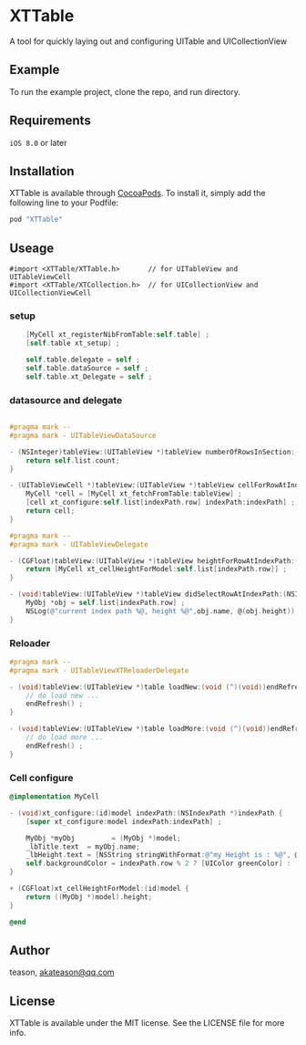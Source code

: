 # XTTable
A tool for quickly laying out and configuring UITable and UICollectionView

## Example

To run the example project, clone the repo, and run directory.

## Requirements

`iOS 8.0` or later

## Installation

XTTable is available through [CocoaPods](http://cocoapods.org). To install
it, simply add the following line to your Podfile:

```ruby
pod "XTTable"
```

## Useage
```
#import <XTTable/XTTable.h>       // for UITableView and UITableViewCell
#import <XTTable/XTCollection.h>  // for UICollectionView and UICollectionViewCell
```
### setup
```Objective-C
    [MyCell xt_registerNibFromTable:self.table] ;
    [self.table xt_setup] ;

    self.table.delegate = self ;
    self.table.dataSource = self ;
    self.table.xt_Delegate = self ;
```

### datasource and delegate
```Objective-C

#pragma mark --
#pragma mark - UITableViewDataSource

- (NSInteger)tableView:(UITableView *)tableView numberOfRowsInSection:(NSInteger)section {
    return self.list.count;
}

- (UITableViewCell *)tableView:(UITableView *)tableView cellForRowAtIndexPath:(NSIndexPath *)indexPath {
    MyCell *cell = [MyCell xt_fetchFromTable:tableView] ;
    [cell xt_configure:self.list[indexPath.row] indexPath:indexPath] ;
    return cell;
}

#pragma mark --
#pragma mark - UITableViewDelegate

- (CGFloat)tableView:(UITableView *)tableView heightForRowAtIndexPath:(NSIndexPath *)indexPath {
    return [MyCell xt_cellHeightForModel:self.list[indexPath.row]] ;
}

- (void)tableView:(UITableView *)tableView didSelectRowAtIndexPath:(NSIndexPath *)indexPath {
    MyObj *obj = self.list[indexPath.row] ;
    NSLog(@"current index path %@, height %@",obj.name, @(obj.height)) ;
}
```

### Reloader
```Objective-C
#pragma mark --
#pragma mark - UITableViewXTReloaderDelegate

- (void)tableView:(UITableView *)table loadNew:(void (^)(void))endRefresh {
    // do load new ...
    endRefresh() ;
}

- (void)tableView:(UITableView *)table loadMore:(void (^)(void))endRefresh {
    // do load more ...
    endRefresh() ;
}
```

### Cell configure
```Objective-C
@implementation MyCell

- (void)xt_configure:(id)model indexPath:(NSIndexPath *)indexPath {
    [super xt_configure:model indexPath:indexPath] ;

    MyObj *myObj         = (MyObj *)model;
    _lbTitle.text  = myObj.name;
    _lbHeight.text = [NSString stringWithFormat:@"my Height is : %@", @(myObj.height)];
    self.backgroundColor = indexPath.row % 2 ? [UIColor greenColor] : [UIColor brownColor];
}

+ (CGFloat)xt_cellHeightForModel:(id)model {
    return ((MyObj *)model).height;
}

@end
```

## Author

teason, akateason@qq.com

## License

XTTable is available under the MIT license. See the LICENSE file for more info.
